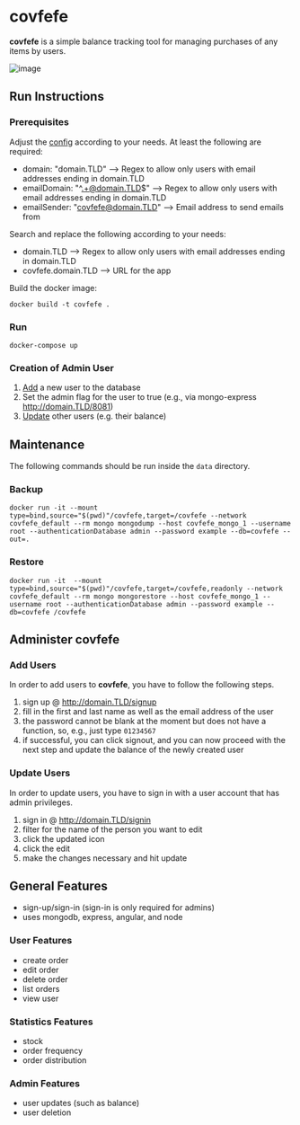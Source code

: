 # covfefe

**covfefe** is a simple balance tracking tool for managing purchases of any items by users.

![image](https://user-images.githubusercontent.com/10877966/166305736-c4a6883b-b01f-490e-8d58-03e1763ae63f.png)


## Run Instructions
### Prerequisites

Adjust the [config](config/env/development.js) according to your needs. At least the following are required:

* domain: "domain.TLD" --> Regex to allow only users with email addresses ending in domain.TLD
* emailDomain: "^.+@domain.TLD$" --> Regex to allow only users with email addresses ending in domain.TLD
* emailSender: "covfefe@domain.TLD" --> Email address to send emails from

Search and replace the following according to your needs:

* domain.TLD --> Regex to allow only users with email addresses ending in domain.TLD
* covfefe.domain.TLD --> URL for the app

Build the docker image: 

`docker build -t covfefe .`
### Run
`docker-compose up`

### Creation of Admin User
1. [Add](#Add-Users) a new user to the database
2. Set the admin flag for the user to true (e.g., via mongo-express http://domain.TLD/8081)
3. [Update](#Update-Users) other users (e.g. their balance)
## Maintenance
The following commands should be run inside the `data` directory.
### Backup
`docker run -it --mount type=bind,source="$(pwd)"/covfefe,target=/covfefe --network covfefe_default --rm mongo mongodump --host covfefe_mongo_1 --username root --authenticationDatabase admin --password example --db=covfefe --out=.`

### Restore
`docker run -it  --mount type=bind,source="$(pwd)"/covfefe,target=/covfefe,readonly --network covfefe_default --rm mongo mongorestore --host covfefe_mongo_1 --username root --authenticationDatabase admin --password example --db=covfefe /covfefe`

## Administer covfefe

### Add Users

In order to add users to **covfefe**, you have to follow the following steps.

1.  sign up @ http://domain.TLD/signup
2.  fill in the first and last name as well as the email address of the user
3.  the password cannot be blank at the moment but does not have a function, so, e.g., just type `01234567`
4.  if successful, you can click signout, and you can now proceed with the next step and update the balance of the newly created user

### Update Users

In order to update users, you have to sign in with a user account that has admin privileges.

1.  sign in @ http://domain.TLD/signin
2.  filter for the name of the person you want to edit
3.  click the updated icon
4.  click the edit
5.  make the changes necessary and hit update

## General Features

* sign-up/sign-in (sign-in is only required for admins)
* uses mongodb, express, angular, and node

### User Features

* create order
* edit order
* delete order
* list orders
* view user

### Statistics Features

* stock
* order frequency
* order distribution

### Admin Features

* user updates (such as balance)
* user deletion
